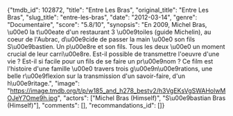 {"tmdb_id": 102872, "title": "Entre Les Bras", "original_title": "Entre Les Bras", "slug_title": "entre-les-bras", "date": "2012-03-14", "genre": "Documentaire", "score": "5.8/10", "synopsis": "En 2009, Michel Bras, \u00e0 la t\u00eate d'un restaurant 3 \u00e9toiles (guide Michelin), au coeur de l'Aubrac, d\u00e9cide de passer la main \u00e0 son fils S\u00e9bastien.  Un p\u00e8re et son fils. Tous les deux \u00e0 un moment crucial de leur carri\u00e8re.  Est-il possible de transmettre l'oeuvre d'une vie ? Est-il si facile pour un fils de se faire un pr\u00e9nom ?  Ce film est l'histoire d'une famille \u00e0 travers trois g\u00e9n\u00e9rations, une belle r\u00e9flexion sur la transmission d'un savoir-faire, d'un h\u00e9ritage.", "image": "https://image.tmdb.org/t/p/w185_and_h278_bestv2/h3VgEKsVgSWAHolwMOJeY7Ome9h.jpg", "actors": ["Michel Bras (Himself)", "S\u00e9bastian Bras (Himself)"], "comments": [], "recommandations_id": []}